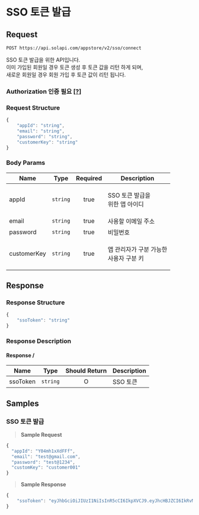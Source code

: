 # SSO 토큰 발급

## Request

```
POST https://api.solapi.com/appstore/v2/sso/connect
```

SSO 토큰 발급을 위한 API입니다. \
이미 가입된 회원일 경우 토큰 생성 후 토큰 값을 리턴 하게 되며,\
새로운 회원일 경우 회원 가입 후 토큰 값이 리턴 됩니다.

### Authorization 인증 필요 [\[?\]](https://docs.solapi.com/authentication/overview#authorization)

### Request Structure

```javascript
{
    "appId": "string",
    "email": "string",
    "password": "string",
    "customerKey": "string"
}
```

### Body Params

| Name        |   Type   | Required | Description                      |
| ----------- | :------: | :------: | -------------------------------- |
| appId       | `string` |   true   | <p>SSO 토큰 발급을<br>위한 앱 아이디</p>    |
| email       | `string` |   true   | 사용할 이메일 주소                       |
| password    | `string` |   true   | 비밀번호                             |
| customerKey | `string` |   true   | <p>앱 관리자가 구분 가능한<br>사용자 구분 키</p> |

## Response

### Response Structure

```javascript
{
    "ssoToken": "string"
}
```

### Response Description

#### Response /

| Name     |   Type   | Should Return | Description |
| -------- | :------: | :-----------: | ----------- |
| ssoToken | `string` |       O       | SSO 토큰      |

## Samples

### SSO 토큰 발급

> **Sample Request**

```javascript
{
  "appId": "Y04mh1xXdFFf",
  "email": "test@gmail.com",
  "password": "test@1234",
  "customKey": "customer001"  
}
```

> **Sample Response**

```javascript
{
    "ssoToken": "eyJhbGciOiJIUzI1NiIsInR5cCI6IkpXVCJ9.eyJhcHBJZCI6IkRvM2VOQ2ZvdUFCcSIsIm1lbWJlcklkIjoiTUVNVXdnX0d2SEVNcjQiLCJhY2NvdW50SWQiOiIyMTA3MjIxOTY1Mzg2NyIsImlhdCI6MTYyNzIyMjUxMn0.Eh_hXbqhfTC00QDvF4HrLgXnUqEsT80c6-r3qM6FFFo"
}
```
